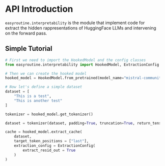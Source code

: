 # API Introduction
`easyroutine.interpretability` is the module that implement code for extract the hidden rappresentations of HuggingFace LLMs and intervening on the forward pass.

## Simple Tutorial

```python
# First we need to import the HookedModel and the config classes
from easyroutine.interpretability import HookedModel, ExtractionConfig

# Then we can create the hooked model
hooked_model = HookedModel.from_pretrained(model_name="mistral-community/pixtral-12b", device_map = "auto")

# Now let's define a simple dataset
dataset = [
    "This is a test",
    "This is another test"
]

tokenizer = hooked_model.get_tokenizer()

dataset = tokenizer(dataset, padding=True, truncation=True, return_tensors="pt") 

cache = hooked_model.extract_cache(
    dataset,
    target_token_positions = ["last"],
    extraction_config = ExtractionConfig(
        extract_resid_out = True
    )
)

```

